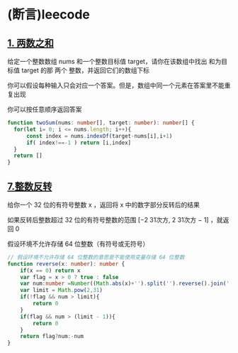 # (断言)leecode

## [1. 两数之和](https://leetcode-cn.com/problems/two-sum/)

给定一个整数数组 nums 和一个整数目标值 target，请你在该数组中找出 和为目标值 target  的那 两个 整数，并返回它们的数组下标

你可以假设每种输入只会对应一个答案。但是，数组中同一个元素在答案里不能重复出现

你可以按任意顺序返回答案

```ts
function twoSum(nums: number[], target: number): number[] {
  for(let i= 0; i <= nums.length; i++){
      const index = nums.indexOf(target-nums[i],i+1)
      if( index!==-1 ) return [i,index]
  }
  return []
}
```

## [7.整数反转](https://leetcode-cn.com/problems/reverse-integer/)

给你一个 32 位的有符号整数 x ，返回将 x 中的数字部分反转后的结果

如果反转后整数超过 32 位的有符号整数的范围 [−2 31次方,  2 31次方 − 1] ，就返回 0

假设环境不允许存储 64 位整数（有符号或无符号）

```ts
// 假设环境不允许存储 64 位整数的意思是不能使用变量存储 64 位整数
function reverse(x: number): number {
	if(x == 0) return x
	var flag = x > 0 ? true : false
	var num:number =Number((Math.abs(x)+'').split('').reverse().join(''))
    var limit = Math.pow(2,31)
    if(!flag && num > limit){
		return 0
    }
    if(flag && num > (limit - 1)){
        return 0
    }
	return flag?num:-num
}
```

